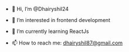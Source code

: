- 👋 Hi, I’m @Dhairyshil24

- 👀 I’m interested in frontend development

- 🌱 I’m currently learning ReactJs

- 📫 How to reach me: dhairyshil87@gmail.com



<!---
Dhairyshil24/Dhairyshil24 is a ✨ special ✨ repository because its `README.md` (this file) appears on your GitHub profile.
You can click the Preview link to take a look at your changes.
--->
